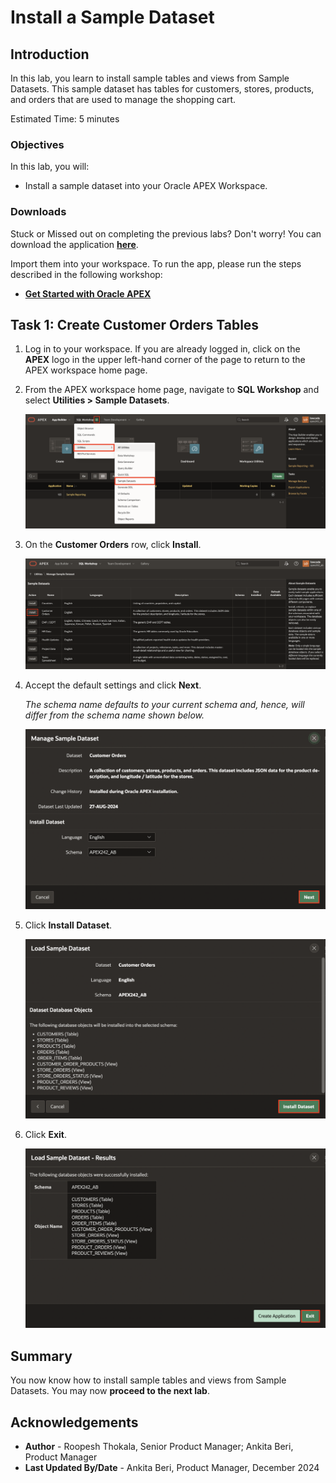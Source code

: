 # Install a Sample Dataset

## Introduction

In this lab, you learn to install sample tables and views from Sample Datasets. This sample dataset has tables for  customers, stores, products, and orders that are used to manage the shopping cart.

<!--
Watch the video below for a quick walkthrough of the lab.

[](youtube:ynUk8q6S1qo)
-->

Estimated Time: 5 minutes

### Objectives

In this lab, you will:

- Install a sample dataset into your Oracle APEX Workspace.

### Downloads

Stuck or Missed out on completing the previous labs? Don't worry! You can download the application **[here](https://c4u04.objectstorage.us-ashburn-1.oci.customer-oci.com/p/EcTjWk2IuZPZeNnD_fYMcgUhdNDIDA6rt9gaFj_WZMiL7VvxPBNMY60837hu5hga/n/c4u04/b/livelabsfiles/o/labfiles%2GettingStarted-with-OracleAPEX-Lab1shop.sql)**.

Import them into your workspace. To run the app, please run the steps described in the following workshop:

- **[Get Started with Oracle APEX](https://livelabs.oracle.com/pls/apex/r/dbpm/livelabs/run-workshop?p210_wid=3509)**

## Task 1: Create Customer Orders Tables

1. Log in to your workspace. If you are already logged in, click on the **APEX** logo in the upper left-hand corner of the page to return to the APEX workspace home page.

2. From the APEX workspace home page, navigate to **SQL Workshop** and select **Utilities > Sample Datasets**.

    ![Sample Workshop Utilities](images/navigate-to-sample-datasets1.png " ")

3. On the **Customer Orders** row, click **Install**.

    ![Sample Datasets](images/install-sample-dataset1.png " ")

4. Accept the default settings and click **Next**.

   *The schema name defaults to your current schema and, hence, will differ from the schema name shown below.*

    ![Manage Sample Datasets](images/manage-sample-dataset1.png " ")

5. Click **Install Dataset**.

    ![Load Sample Dataset](images/load-sample-dataset1.png " ")

6. Click **Exit**.

    ![Load Sample Dataset - Results](images/load-sample-dataset-results1.png " ")

## Summary

You now know how to install sample tables and views from Sample Datasets. You may now **proceed to the next lab**.

## Acknowledgements

- **Author** - Roopesh Thokala, Senior Product Manager; Ankita Beri, Product Manager
- **Last Updated By/Date** - Ankita Beri, Product Manager, December 2024
